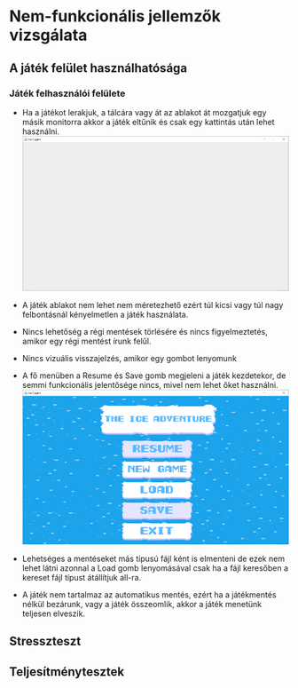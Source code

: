 # Nem-funkcionális jellemzők vizsgálata

## A játék felület használhatósága

### Játék felhasználói felülete
- Ha a játékot lerakjuk, a tálcára vagy át az ablakot át mozgatjuk egy másik monitorra akkor a játék eltűnik és csak egy kattintás után lehet használni.
![](pics/p1.png)
-  A játék ablakot nem lehet nem méretezhető ezért túl kicsi vagy túl nagy felbontásnál kényelmetlen a játék használata.

- Nincs lehetőség a régi mentések törlésére és nincs figyelmeztetés, amikor egy régi mentést írunk felűl.
- Nincs vizuális visszajelzés, amikor egy gombot lenyomunk
- A fő menüben a Resume és Save gomb megjeleni a játék kezdetekor, de semmi funkcionális jelentősége nincs, mivel nem lehet őket használni.
![](pics/p3.png)
- Lehetséges a mentéseket más típusú fájl ként is elmenteni de ezek nem lehet látni azonnal a Load gomb lenyomásával csak ha a fájl keresőben a kereset fájl típust átállítjuk all-ra.
- A játék nem tartalmaz az automatikus mentés, ezért ha a játékmentés nélkül bezárunk, vagy a játék összeomlik, akkor a játék menetünk teljesen elveszik.
## Stresszteszt

## Teljesítménytesztek